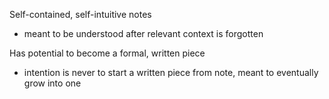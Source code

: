 Self-contained, self-intuitive notes
- meant to be understood after relevant context is forgotten

Has potential to become a formal, written piece
- intention is never to start a written piece from note, meant to eventually grow into one